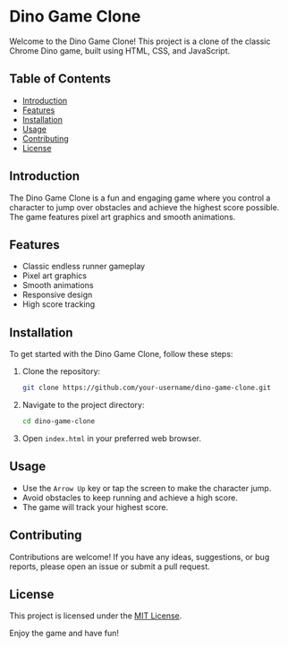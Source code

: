 # Dino Game Clone

Welcome to the Dino Game Clone! This project is a clone of the classic Chrome Dino game, built using HTML, CSS, and JavaScript.

## Table of Contents

- [Introduction](#introduction)
- [Features](#features)
- [Installation](#installation)
- [Usage](#usage)
- [Contributing](#contributing)
- [License](#license)

## Introduction

The Dino Game Clone is a fun and engaging game where you control a character to jump over obstacles and achieve the highest score possible. The game features pixel art graphics and smooth animations.

## Features

- Classic endless runner gameplay
- Pixel art graphics
- Smooth animations
- Responsive design
- High score tracking

## Installation

To get started with the Dino Game Clone, follow these steps:

1. Clone the repository:
    ```sh
    git clone https://github.com/your-username/dino-game-clone.git
    ```
2. Navigate to the project directory:
    ```sh
    cd dino-game-clone
    ```
3. Open `index.html` in your preferred web browser.

## Usage

- Use the `Arrow Up` key or tap the screen to make the character jump.
- Avoid obstacles to keep running and achieve a high score.
- The game will track your highest score.

## Contributing

Contributions are welcome! If you have any ideas, suggestions, or bug reports, please open an issue or submit a pull request.

## License

This project is licensed under the [MIT License](LICENSE).

Enjoy the game and have fun! 
